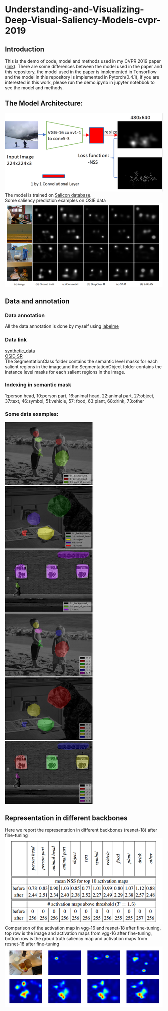 # Understanding-and-Visualizing-Deep-Visual-Saliency-Models-cvpr-2019
## Introduction
This is the demo of code, model and methods used in my CVPR 2019 paper ([link](https://arxiv.org/abs/1903.02501)).
There are some differences between the model used in the paper and this repository, the model used in the paper is implemented in Tensorflow and the model in this repository is implemented in Pytorch(0.4.1), if you are interested in this work, please run the demo.ipynb in jupyter notebbok to see the model and methods.
## The Model Architecture:
![picture](archi.png)
The model is trained on [Salicon database](http://salicon.net).  
Some saliency prediction examples on OSIE data  
![picture](sal_map.png)
## Data and annotation
### Data annotation
All the data annotation is done by myself using [labelme](https://github.com/wkentaro/labelme)
### Data link
[synthetic_data](https://drive.google.com/drive/folders/1wrdG1O5WgGl_ReoX5VGLKtroCuvzx2tv?usp=sharing)  
[OSIE-SR](https://drive.google.com/open?id=15iWBfNwktSq6KsNtAU1KRn0N3kVSOWHh)  
The SegmentationClass folder contains the semantic level masks for each salient regions in the image,and the SegmentationObject folder contains the instance level masks for each salient regions in the image.  
### Indexing in semantic mask
1:person head, 10:person part, 16:animal head, 22:animal part, 27:object, 37:text, 46:symbol, 51:vehicle, 57: food, 63:plant, 68:drink, 73:other
### Some data examples:  
<img src="se1.jpg" width="280" height="200" /><img src="se2.jpg" width="280" height="200" /><img src="se3.jpg" width="280" height="200" />  
<img src="in1.jpg" width="280" height="200" /><img src="in2.jpg" width="280" height="200" /><img src="in3.jpg" width="280" height="200" />
## Representation in different backbones
Here we report the representation in different backbones (resnet-18) after fine-tuning  
![picture](res_sta.png)  
Comparison of the activation map in vgg-16 and resnet-18 after fine-tuning, top row is the image and activation maps from vgg-16 after fine-tuning, bottom row is the groud truth saliency map and activation maps from resnet-18 after fine-tuning  
![picture](res_vgg.png)
